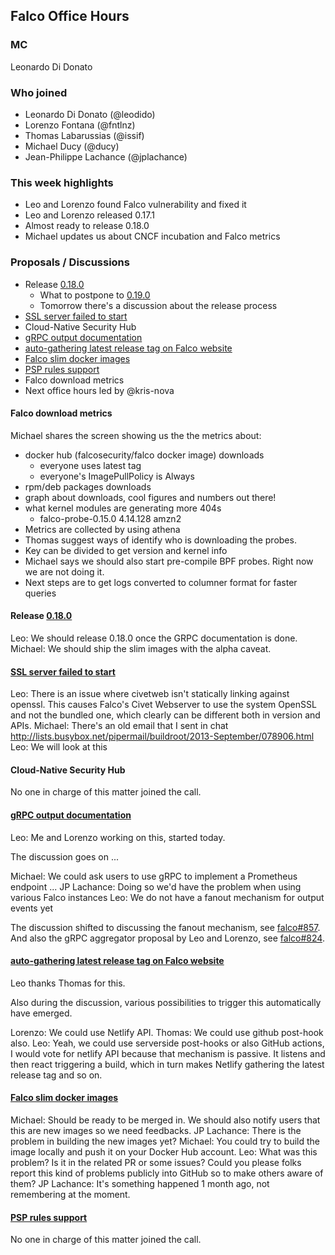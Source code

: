 ## Falco Office Hours

### MC

Leonardo Di Donato

### Who joined

- Leonardo Di Donato (@leodido)
- Lorenzo Fontana (@fntlnz)
- Thomas Labarussias (@issif)
- Michael Ducy (@ducy)
- Jean-Philippe Lachance (@jplachance)

### This week highlights

- Leo and Lorenzo found Falco vulnerability and fixed it
- Leo and Lorenzo released 0.17.1
- Almost ready to release 0.18.0
- Michael updates us about CNCF incubation and Falco metrics

### Proposals / Discussions

- Release [0.18.0](https://github.com/falcosecurity/falco/milestone/1)
    - What to postpone to [0.19.0](https://github.com/falcosecurity/falco/milestone/2)
    - Tomorrow there's a discussion about the release process
- [SSL server failed to start](https://github.com/falcosecurity/falco/issues/860)
- Cloud-Native Security Hub
- [gRPC output documentation](https://github.com/falcosecurity/falco/issues/859)
- [auto-gathering latest release tag on Falco website](https://github.com/falcosecurity/falco-website/pull/83)
- [Falco slim docker images](https://github.com/falcosecurity/falco/pull/776)
- [PSP rules support](https://github.com/falcosecurity/falco/pull/826)
- Falco download metrics
- Next office hours led by @kris-nova

#### Falco download metrics

Michael shares the screen showing us the the metrics about:
- docker hub (falcosecurity/falco docker image) downloads
    - everyone uses latest tag
    - everyone's ImagePullPolicy is Always
- rpm/deb packages downloads
- graph about downloads, cool figures and numbers out there!
- what kernel modules are generating more 404s
    - falco-probe-0.15.0 4.14.128 amzn2
- Metrics are collected by using athena
- Thomas suggest ways of identify who is downloading the probes.
- Key can be divided to get version and kernel info
- Michael says we should also start pre-compile BPF probes. Right now we are not doing it.
- Next steps are to get logs converted to columner format for faster queries

#### Release [0.18.0](https://github.com/falcosecurity/falco/milestone/1)

Leo: We should release 0.18.0 once the GRPC documentation is done.
Michael: We should ship the slim images with the alpha caveat.

#### [SSL server failed to start](https://github.com/falcosecurity/falco/issues/860)

Leo: There is an issue where civetweb isn't statically linking against openssl. This causes Falco's Civet Webserver to use the system OpenSSL and not the bundled one, which clearly can be different both in version and APIs.
Michael: There's an old email that I sent in chat http://lists.busybox.net/pipermail/buildroot/2013-September/078906.html
Leo: We will look at this 

#### Cloud-Native Security Hub

No one in charge of this matter joined the call.

#### [gRPC output documentation](https://github.com/falcosecurity/falco/issues/859)

Leo: Me and Lorenzo working on this, started today. 

The discussion goes on ...

Michael: We could ask users to use gRPC to implement a Prometheus endpoint ...
JP Lachance: Doing so we'd have the problem when using various Falco instances
Leo: We do not have a fanout mechanism for output events yet

The discussion shifted to discussing the fanout mechanism, see [falco#857](https://github.com/falcosecurity/falco/issues/857).
And also the gRPC aggregator proposal by Leo and Lorenzo, see [falco#824](https://github.com/falcosecurity/falco/issues/824).

#### [auto-gathering latest release tag on Falco website](https://github.com/falcosecurity/falco-website/pull/83)

Leo thanks Thomas for this.

Also during the discussion, various possibilities to trigger this automatically have emerged.

Lorenzo: We could use Netlify API.
Thomas: We could use github post-hook also.
Leo: Yeah, we could use serverside post-hooks or also GitHub actions, I would vote for netlify API because that mechanism is passive. It listens and then react triggering a build, which in turn makes Netlify gathering the latest release tag and so on.


#### [Falco slim docker images](https://github.com/falcosecurity/falco/pull/776)

Michael: Should be ready to be merged in. We should also notify users that this are new images so we need feedbacks.
JP Lachance: There is the problem in building the new images yet?
Michael: You could try to build the image locally and push it on your Docker Hub account.
Leo: What was this problem? Is it in the related PR or some issues? Could you please folks report this kind of problems publicly into GitHub so to make others aware of them?
JP Lachance: It's something happened 1 month ago, not remembering at the moment.

#### [PSP rules support](https://github.com/falcosecurity/falco/pull/826)

No one in charge of this matter joined the call.